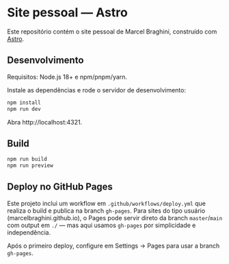 # Site pessoal — Astro

Este repositório contém o site pessoal de Marcel Braghini, construído com [Astro](https://astro.build/).

## Desenvolvimento

Requisitos: Node.js 18+ e npm/pnpm/yarn.

Instale as dependências e rode o servidor de desenvolvimento:

```bash
npm install
npm run dev
```

Abra http://localhost:4321.

## Build

```bash
npm run build
npm run preview
```

## Deploy no GitHub Pages

Este projeto inclui um workflow em `.github/workflows/deploy.yml` que realiza o build e publica na branch `gh-pages`. Para sites do tipo usuário (marcelbraghini.github.io), o Pages pode servir direto da branch `master`/`main` com output em `./` — mas aqui usamos `gh-pages` por simplicidade e independência.

Após o primeiro deploy, configure em Settings → Pages para usar a branch `gh-pages`.
